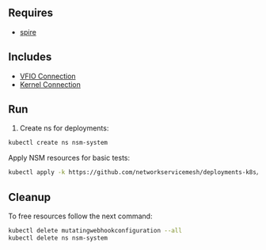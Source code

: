 ## Requires

- [spire](../spire)

## Includes

- [VFIO Connection](../use-cases/Vfio2Noop)
- [Kernel Connection](../use-cases/SriovKernel2Noop)

## Run

1. Create ns for deployments:
```bash
kubectl create ns nsm-system
```

Apply NSM resources for basic tests:
```bash
kubectl apply -k https://github.com/networkservicemesh/deployments-k8s/examples/sriov?ref=951dfed73fcccff4301956fbaf5ac3e835163c95
```

## Cleanup

To free resources follow the next command:
```bash
kubectl delete mutatingwebhookconfiguration --all
kubectl delete ns nsm-system
```

